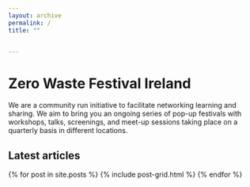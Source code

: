 ```yaml
---
layout: archive
permalink: /
title: ""


---
```


# Zero Waste Festival Ireland

We are a community run initiative to facilitate networking learning and sharing.
We aim to bring you an ongoing series of pop-up festivals with workshops, talks, screenings, and meet-up sessions taking place on a quarterly basis in different locations. 

## Latest articles

<div class="tiles">
{% for post in site.posts %}
	{% include post-grid.html %}
{% endfor %}
</div><!-- /.tiles -->
